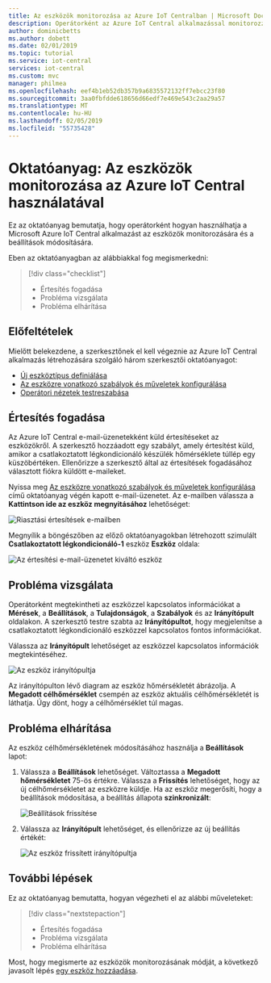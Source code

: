 ```yaml
---
title: Az eszközök monitorozása az Azure IoT Centralban | Microsoft Docs
description: Operátorként az Azure IoT Central alkalmazással monitorozza az eszközöket.
author: dominicbetts
ms.author: dobett
ms.date: 02/01/2019
ms.topic: tutorial
ms.service: iot-central
services: iot-central
ms.custom: mvc
manager: philmea
ms.openlocfilehash: eef4b1eb52db357b9a6835572132ff7ebcc23f80
ms.sourcegitcommit: 3aa0fbfdde618656d66edf7e469e543c2aa29a57
ms.translationtype: MT
ms.contentlocale: hu-HU
ms.lasthandoff: 02/05/2019
ms.locfileid: "55735428"
---
```

# <a name="tutorial-use-azure-iot-central-to-monitor-your-devices"></a>Oktatóanyag: Az eszközök monitorozása az Azure IoT Central használatával

Ez az oktatóanyag bemutatja, hogy operátorként hogyan használhatja a Microsoft Azure IoT Central alkalmazást az eszközök monitorozására és a beállítások módosítására.

Eben az oktatóanyagban az alábbiakkal fog megismerkedni:

> [!div class="checklist"]
> * Értesítés fogadása
> * Probléma vizsgálata
> * Probléma elhárítása

## <a name="prerequisites"></a>Előfeltételek

Mielőtt belekezdene, a szerkesztőnek el kell végeznie az Azure IoT Central alkalmazás létrehozására szolgáló három szerkesztői oktatóanyagot:

* [Új eszköztípus definiálása](tutorial-define-device-type.md?toc=/azure/iot-central-experimental/toc.json&bc=/azure/iot-central-experimental/breadcrumb/toc.json)
* [Az eszközre vonatkozó szabályok és műveletek konfigurálása](tutorial-configure-rules.md?toc=/azure/iot-central-experimental/toc.json&bc=/azure/iot-central-experimental/breadcrumb/toc.json)
* [Operátori nézetek testreszabása](tutorial-customize-operator.md?toc=/azure/iot-central-experimental/toc.json&bc=/azure/iot-central-experimental/breadcrumb/toc.json)

## <a name="receive-a-notification"></a>Értesítés fogadása

Az Azure IoT Central e-mail-üzenetekként küld értesítéseket az eszközökről. A szerkesztő hozzáadott egy szabályt, amely értesítést küld, amikor a csatlakoztatott légkondicionáló készülék hőmérséklete túllép egy küszöbértéken. Ellenőrizze a szerkesztő által az értesítések fogadásához választott fiókra küldött e-maileket.

Nyissa meg [Az eszközre vonatkozó szabályok és műveletek konfigurálása](tutorial-configure-rules.md?toc=/azure/iot-central-experimental/toc.json&bc=/azure/iot-central-experimental/breadcrumb/toc.json) című oktatóanyag végén kapott e-mail-üzenetet. Az e-mailben válassza a **Kattintson ide az eszköz megnyitásához** lehetőséget:

![Riasztási értesítések e-mailben](media/tutorial-monitor-devices-experimental/email.png)

Megnyílik a böngészőben az előző oktatóanyagokban létrehozott szimulált **Csatlakoztatott légkondicionáló-1** eszköz **Eszköz** oldala:

![Az értesítési e-mail-üzenetet kiváltó eszköz](media/tutorial-monitor-devices-experimental/sourcedevice.png)

## <a name="investigate-an-issue"></a>Probléma vizsgálata

Operátorként megtekintheti az eszközzel kapcsolatos információkat a **Mérések**, a **Beállítások**, a **Tulajdonságok**, a **Szabályok** és az **Irányítópult** oldalakon. A szerkesztő testre szabta az **Irányítópultot**, hogy megjelenítse a csatlakoztatott légkondicionáló eszközzel kapcsolatos fontos információkat.

Válassza az **Irányítópult** lehetőséget az eszközzel kapcsolatos információk megtekintéséhez.

![Az eszköz irányítópultja](media/tutorial-monitor-devices-experimental/initial_screen.png)

Az irányítópulton lévő diagram az eszköz hőmérsékletét ábrázolja. A **Megadott célhőmérséklet** csempén az eszköz aktuális célhőmérsékletét is láthatja. Úgy dönt, hogy a célhőmérséklet túl magas.

## <a name="remediate-an-issue"></a>Probléma elhárítása

Az eszköz célhőmérsékletének módosításához használja a **Beállítások** lapot:

1. Válassza a **Beállítások** lehetőséget. Változtassa a **Megadott hőmérsékletet** 75-ös értékre. Válassza a **Frissítés** lehetőséget, hogy az új célhőmérsékletet az eszközre küldje. Ha az eszköz megerősíti, hogy a beállítások módosítása, a beállítás állapota **szinkronizált**:

    ![Beállítások frissítése](media/tutorial-monitor-devices-experimental/change_settings.png)

2. Válassza az **Irányítópult** lehetőséget, és ellenőrizze az új beállítás értékét:

    ![Az eszköz frissített irányítópultja](media/tutorial-monitor-devices-experimental/new_settings.png)

## <a name="next-steps"></a>További lépések

Ez az oktatóanyag bemutatta, hogyan végezheti el az alábbi műveleteket:

> [!div class="nextstepaction"]
> * Értesítés fogadása
> * Probléma vizsgálata
> * Probléma elhárítása

Most, hogy megismerte az eszközök monitorozásának módját, a következő javasolt lépés [egy eszköz hozzáadása](tutorial-add-device-experimental.md?toc=/azure/iot-central-experimental/toc.json&bc=/azure/iot-central-experimental/breadcrumb/toc.json).